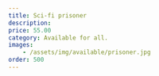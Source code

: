 ```yaml
---
title: Sci-fi prisoner
description:
price: 55.00
category: Available for all.
images: 
    - /assets/img/available/prisoner.jpg
order: 500
---
```

